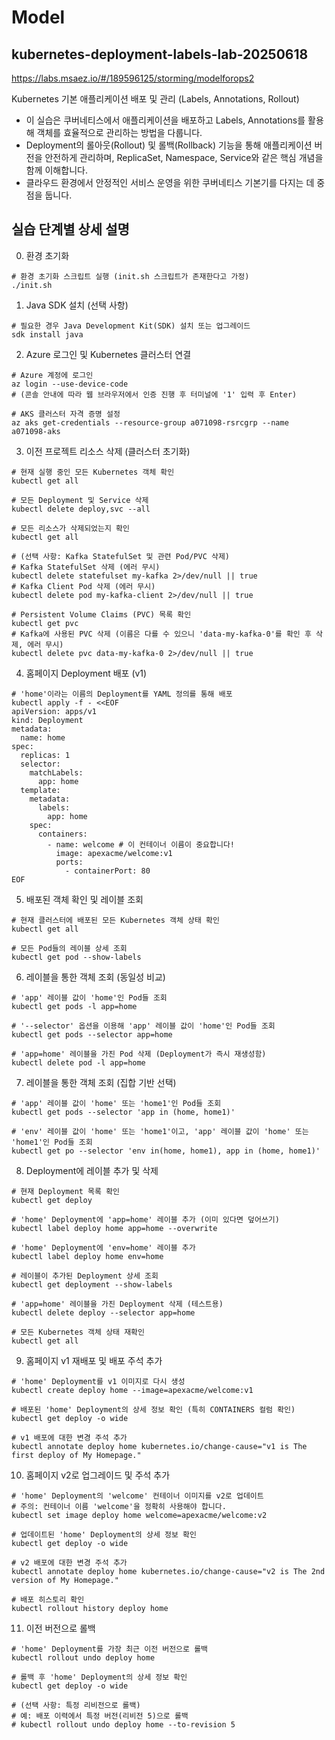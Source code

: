 # Model
## kubernetes-deployment-labels-lab-20250618
https://labs.msaez.io/#/189596125/storming/modelforops2

Kubernetes 기본 애플리케이션 배포 및 관리 (Labels, Annotations, Rollout)
- 이 실습은 쿠버네티스에서 애플리케이션을 배포하고 Labels, Annotations를 활용해 객체를 효율적으로 관리하는 방법을 다룹니다.
- Deployment의 롤아웃(Rollout) 및 롤백(Rollback) 기능을 통해 애플리케이션 버전을 안전하게 관리하며, ReplicaSet, Namespace, Service와 같은 핵심 개념을 함께 이해합니다.
- 클라우드 환경에서 안정적인 서비스 운영을 위한 쿠버네티스 기본기를 다지는 데 중점을 둡니다.



## 실습 단계별 상세 설명

0. 환경 초기화
```
# 환경 초기화 스크립트 실행 (init.sh 스크립트가 존재한다고 가정)
./init.sh
```
1. Java SDK 설치 (선택 사항)
```
# 필요한 경우 Java Development Kit(SDK) 설치 또는 업그레이드
sdk install java
```
2. Azure 로그인 및 Kubernetes 클러스터 연결
```
# Azure 계정에 로그인
az login --use-device-code
# (콘솔 안내에 따라 웹 브라우저에서 인증 진행 후 터미널에 '1' 입력 후 Enter)

# AKS 클러스터 자격 증명 설정
az aks get-credentials --resource-group a071098-rsrcgrp --name a071098-aks
```
3. 이전 프로젝트 리소스 삭제 (클러스터 초기화)
```
# 현재 실행 중인 모든 Kubernetes 객체 확인
kubectl get all

# 모든 Deployment 및 Service 삭제
kubectl delete deploy,svc --all

# 모든 리소스가 삭제되었는지 확인
kubectl get all

# (선택 사항: Kafka StatefulSet 및 관련 Pod/PVC 삭제)
# Kafka StatefulSet 삭제 (에러 무시)
kubectl delete statefulset my-kafka 2>/dev/null || true
# Kafka Client Pod 삭제 (에러 무시)
kubectl delete pod my-kafka-client 2>/dev/null || true

# Persistent Volume Claims (PVC) 목록 확인
kubectl get pvc
# Kafka에 사용된 PVC 삭제 (이름은 다를 수 있으니 'data-my-kafka-0'를 확인 후 삭제, 에러 무시)
kubectl delete pvc data-my-kafka-0 2>/dev/null || true
```
4. 홈페이지 Deployment 배포 (v1)
```
# 'home'이라는 이름의 Deployment를 YAML 정의를 통해 배포
kubectl apply -f - <<EOF
apiVersion: apps/v1
kind: Deployment
metadata:
  name: home
spec:
  replicas: 1
  selector:
    matchLabels:
      app: home
  template:
    metadata:
      labels:
        app: home
    spec:
      containers:
        - name: welcome # 이 컨테이너 이름이 중요합니다!
          image: apexacme/welcome:v1
          ports:
            - containerPort: 80
EOF
```
5. 배포된 객체 확인 및 레이블 조회
```
# 현재 클러스터에 배포된 모든 Kubernetes 객체 상태 확인
kubectl get all

# 모든 Pod들의 레이블 상세 조회
kubectl get pod --show-labels
```
6. 레이블을 통한 객체 조회 (동일성 비교)
```
# 'app' 레이블 값이 'home'인 Pod들 조회
kubectl get pods -l app=home

# '--selector' 옵션을 이용해 'app' 레이블 값이 'home'인 Pod들 조회
kubectl get pods --selector app=home

# 'app=home' 레이블을 가진 Pod 삭제 (Deployment가 즉시 재생성함)
kubectl delete pod -l app=home
```
7. 레이블을 통한 객체 조회 (집합 기반 선택)
```
# 'app' 레이블 값이 'home' 또는 'home1'인 Pod들 조회
kubectl get pods --selector 'app in (home, home1)'

# 'env' 레이블 값이 'home' 또는 'home1'이고, 'app' 레이블 값이 'home' 또는 'home1'인 Pod들 조회
kubectl get po --selector 'env in(home, home1), app in (home, home1)'
```
8. Deployment에 레이블 추가 및 삭제
```
# 현재 Deployment 목록 확인
kubectl get deploy

# 'home' Deployment에 'app=home' 레이블 추가 (이미 있다면 덮어쓰기)
kubectl label deploy home app=home --overwrite

# 'home' Deployment에 'env=home' 레이블 추가
kubectl label deploy home env=home

# 레이블이 추가된 Deployment 상세 조회
kubectl get deployment --show-labels

# 'app=home' 레이블을 가진 Deployment 삭제 (테스트용)
kubectl delete deploy --selector app=home

# 모든 Kubernetes 객체 상태 재확인
kubectl get all
```
9. 홈페이지 v1 재배포 및 배포 주석 추가
```
# 'home' Deployment를 v1 이미지로 다시 생성
kubectl create deploy home --image=apexacme/welcome:v1

# 배포된 'home' Deployment의 상세 정보 확인 (특히 CONTAINERS 컬럼 확인)
kubectl get deploy -o wide

# v1 배포에 대한 변경 주석 추가
kubectl annotate deploy home kubernetes.io/change-cause="v1 is The first deploy of My Homepage."
```
10. 홈페이지 v2로 업그레이드 및 주석 추가
```
# 'home' Deployment의 'welcome' 컨테이너 이미지를 v2로 업데이트
# 주의: 컨테이너 이름 'welcome'을 정확히 사용해야 합니다.
kubectl set image deploy home welcome=apexacme/welcome:v2

# 업데이트된 'home' Deployment의 상세 정보 확인
kubectl get deploy -o wide

# v2 배포에 대한 변경 주석 추가
kubectl annotate deploy home kubernetes.io/change-cause="v2 is The 2nd version of My Homepage."

# 배포 히스토리 확인
kubectl rollout history deploy home
```
11. 이전 버전으로 롤백
```
# 'home' Deployment를 가장 최근 이전 버전으로 롤백
kubectl rollout undo deploy home

# 롤백 후 'home' Deployment의 상세 정보 확인
kubectl get deploy -o wide

# (선택 사항: 특정 리비전으로 롤백)
# 예: 배포 이력에서 특정 버전(리비전 5)으로 롤백
# kubectl rollout undo deploy home --to-revision 5
```

